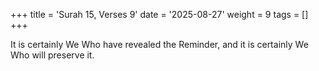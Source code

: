 +++
title = 'Surah 15, Verses 9'
date = '2025-08-27'
weight = 9
tags = []
+++

It is certainly We Who have revealed the Reminder, and it is certainly We Who will preserve it.